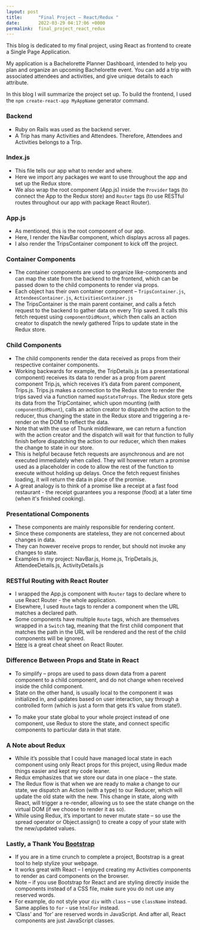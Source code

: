 ```yaml
---
layout: post
title:      "Final Project – React/Redux "
date:       2022-03-29 04:17:06 +0000
permalink:  final_project_react_redux
---
```


This blog is dedicated to my final project, using React as frontend to create a Single Page Application. 

My application is a Bachelorette Planner Dashboard, intended to help you plan and organize an upcoming Bachelorette event. You can add a trip with associated attendees and activities, and give unique details to each attribute. 

In this blog I will summarize the project set up. To build the frontend, I used the `npm create-react-app MyAppName` generator command. 

### Backend
* Ruby on Rails was used as the backend server. 
* A Trip has many Activities and Attendees. Therefore, Attendees and Activities belongs to a Trip.

### Index.js
* This file tells our app what to render and where. 
* Here we import any packages we want to use throughout the app and set up the Redux store.
* We also wrap the root component (App.js) inside the `Provider` tags (to connect the App to the Redux store) and  `Router` tags (to use RESTful routes throughout our app with package React Router). 

### App.js
* As mentioned, this is the root component of our app. 
* Here, I render the NavBar component, which displays across all pages. 
* I also render the TripsContainer component to kick off the project.

### Container Components
* The container components are used to organize like-components and can map the state from the backend to the frontend, which can be passed down to the child components to render via props.
* Each object has their own container component – `TripsContainer.js`, `AttendeesContainer.js`, `ActivitiesContainer.js`
* The TripsContainer is the main parent container, and calls a fetch request to the backend to gather data on every Trip saved. It calls this fetch request using `componentDidMount`, which then calls an action creator to dispatch the newly gathered Trips to update state in the Redux store.

### Child Components
* The child components render the data received as props from their respective container components.
* Working backwards for example, the TripDetails.js (as a presentational component) receives its data to render as a prop from parent component Trip.js, which receives it’s data from parent component, Trips.js. Trips.js makes a connection to the Redux store to render the trips saved via a function named `mapStateToProps`. The Redux store gets its data from the TripContainer, which upon mounting (with `componentDidMount`), calls an action creator to dispatch the action to the reducer, thus changing the state in the Redux store and triggering a re-render on the DOM to reflect the data. 
* Note that with the use of Thunk middleware, we can return a function with the action creator and the dispatch will wait for that function to fully finish before dispatching the action to our reducer, which then makes the change to state in our store. 
* This is helpful because fetch requests are asynchronous and are not executed immediately when called. They will however return a promise used as a placeholder in code to allow the rest of the function to execute without holding up delays. Once the fetch request finishes loading, it will return the data in place of the promise. 
* A great analogy is to think of a promise like a receipt at a fast food restaurant - the receipt guarantees you a response (food) at a later time (when it's finished cooking). 

### Presentational Components
* These components are mainly responsible for rendering content. 
* Since these components are stateless, they are not concerned about changes in data. 
* They can however receive props to render, but should not invoke any changes to state.
* Examples in my project: NavBar.js, Home.js, TripDetails.js, AttendeeDetails.js, ActivityDetails.js

### RESTful Routing with React Router
* I wrapped the App.js component with `Router` tags to declare where to use React Router - the whole application.
* Elsewhere, I used `Route` tags to render a component when the URL matches a declared path.
* Some components have multiple `Route` tags, which are themselves wrapped in a `Switch` tag, meaning that the first child component that matches the path in the URL will be rendered and the rest of the child components will be ignored. 
* [Here](https://www.freecodecamp.org/news/react-router-cheatsheet/#:~:text=The%20switch%20component%20looks%20through,one%20page%20at%20a%20time) is a great cheat sheet on React Router. 

### Difference Between Props and State in React
* To simplify – props are used to pass down data from a parent component to a child component, and do not change when received inside the child component. 
* State on the other hand, is usually local to the component it was initialized in, and updates based on user interaction, say through a controlled form (which is just a form that gets it’s value from state!).
-	To make your state global to your whole project instead of one component, use Redux to store the state, and connect specific components to particular data in that state.  

### A Note about Redux
* While it’s possible that I could have managed local state in each component using only React props for this project, using Redux made things easier and kept my code leaner. 
* Redux emphasizes that we store our data in one place – the state. 
* The Redux flow is that when we are ready to make a change to our state, we dispatch an Action (with a type) to our Reducer, which will update the old state with the new. This change in state, along with React, will trigger a re-render, allowing us to see the state change on the virtual DOM (if we choose to render it as so). 
* While using Redux, it’s important to never mutate state – so use the spread operator or Object.assign() to create a copy of your state with the new/updated values.


### Lastly, a Thank You [Bootstrap](https://react-bootstrap.github.io/getting-started/introduction/)
* If you are in a time crunch to complete a project, Bootstrap is a great tool to help stylize your webpage. 
* It works great with React – I enjoyed creating my Activities components to render as card components on the browser. 
* Note – if you use Bootstrap for React and are styling directly inside the components instead of a CSS file, make sure you do not use any reserved words. 
* For example, do not style your `div` with `class` – use `className` instead. Same applies to `for` - use `htmlFor` instead.  
* ‘Class’ and ‘for’ are reserved words in JavaScript. And after all, React components are just JavaScript classes.







